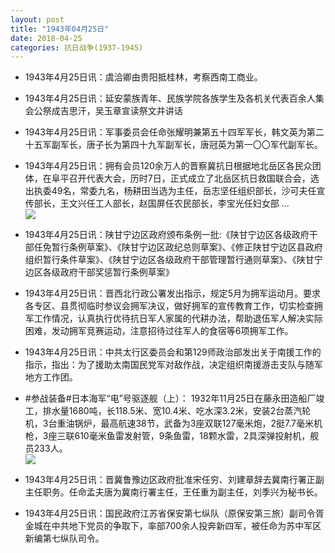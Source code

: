 ```yaml
---
layout: post
title: "1943年04月25日"
date: 2018-04-25
categories: 抗日战争(1937-1945)
---
```


<meta name="referrer" content="no-referrer" />

- 1943年4月25日讯：虞洽卿由贵阳抵桂林，考察西南工商业。 

- 1943年4月25日讯：延安蒙族青年、民族学院各族学生及各机关代表百余人集会公祭成吉思汗，吴玉章宣读祭文并讲话 

- 1943年4月25日讯：军事委员会任命张耀明兼第五十四军军长，韩文英为第二十五军副军长，唐子长为第四十九军副军长，唐冠英为第一〇〇军代副军长。 

- 1943年4月25日讯：拥有会员120余万人的晋察冀抗日根据地北岳区各民众团体，在阜平召开代表大会，历时7日，正式成立了北岳区抗日救国联合会，选出执委49名，常委九名，杨耕田当选为主任，岳志坚任组织部长，沙可夫任宣传部长，王文兴任工人部长，赵国屏任农民部长，李宝光任妇女部 ... <br/><img src="https://wx2.sinaimg.cn/large/aca367d8ly1fqp5koecxwj20c8090jrf.jpg" />

- 1943年4月25日讯：陕甘宁边区政府颁布条例一批:《陕甘宁边区各级政府干部任免暂行条例草案》、《陕甘宁边区政纪总则草案》、《修正陕甘宁边区县政府组织暂行条件草案》、《陕甘宁边区各级政府干部管理暂行通则草案》、《陕甘宁边区各级政府干部奖惩暂行条例草案》 

- 1943年4月25日讯：晋西北行政公署发出指示，规定5月为拥军运动月。要求各专区、县贯彻临时参议会拥军决议，做好拥军的宣传教育工作，切实检查拥军工作情况，认真执行优待抗日军人家属的代耕办法，帮助退伍军人解决实际困难，发动拥军竞赛运动，注意招待过往军人的食宿等6项拥军工作。 

- 1943年4月25日讯：中共太行区委员会和第129师政治部发出关于南援工作的指示，指出：为了援助太南国民党军对敌作战，决定组织南援游击支队与随军地方工作团。 

- #参战装备#日本海军“电”号驱逐舰（上）：  1932年11月25日在藤永田造船厂竣工，排水量1680吨，长118.5米、宽10.4米、吃水深3.2米，安装2台蒸汽轮机，3台重油锅炉，最高航速38节，武备为3座双联127毫米炮，2挺7.7毫米机枪，3座三联610毫米鱼雷发射管，9条鱼雷，18颗水雷，2具深弹投射机，舰员233人。 <br/><img src="https://wx1.sinaimg.cn/large/aca367d8ly1fqoo8sl2n1j20dc09amyj.jpg" />

- 1943年4月25日讯：晋冀鲁豫边区政府批准宋任穷、刘建章辞去冀南行署正副主任职务。任命孟夫唐为冀南行署主任，王任重为副主任，刘季兴为秘书长。 

- 1943年4月25日讯：国民政府江苏省保安第七纵队（原保安第三旅）副司令胥金城在中共地下党员的争取下，率部700余人投奔新四军，被任命为苏中军区新编第七纵队司令。 

